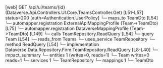 [web] GET /api/ui/teams/{id}  (Dataverse.Api.Controllers.UI.Core.TeamsController.Get)  [L51–L57] status=200 [auth=Authentication.UserPolicy]
  └─ maps_to TeamDto [L54]
    └─ automapper.registration ExternalApiMappingProfile (Team->TeamDto) [L75]
    └─ automapper.registration DataverseMappingProfile (Team->TeamDto) [L149]
  └─ calls TeamRepository.ReadQuery [L54]
  └─ query Team [L54]
    └─ reads_from Teams
  └─ uses_service TeamRepository
    └─ method ReadQuery [L54]
      └─ implementation Dataverse.Data.Repository.Firm.TeamRepository.ReadQuery [L8-L40]
  └─ impact_summary
    └─ entities 1 (writes=0, reads=1)
      └─ Team writes=0 reads=1
    └─ services 1
      └─ TeamRepository
    └─ mappings 1
      └─ TeamDto

